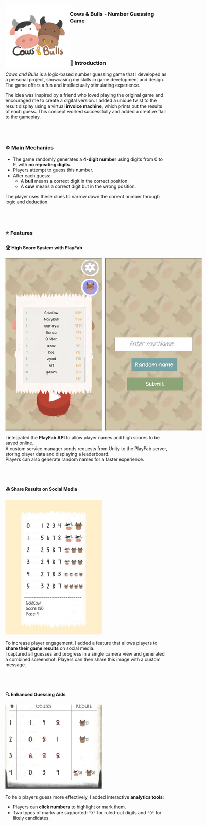 <!-- PROJECT LOGO -->
<div>
  <h3>
    <img align="left" width="200" height="200" src="images/f11805456d9f3d08.png"><br/>
    Cows & Bulls - Number Guessing Game
  </h3>
</div>   

## &nbsp;

<br/>


### 🧩 Introduction

*Cows and Bulls* is a logic-based number guessing game that I developed as a personal project, showcasing my skills in game development and design. The game offers a fun and intellectually stimulating experience.

The idea was inspired by a friend who loved playing the original game and encouraged me to create a digital version. I added a unique twist to the result display using a virtual **invoice machine**, which prints out the results of each guess. This concept worked successfully and added a creative flair to the gameplay.

## &nbsp;

### ⚙️ Main Mechanics

- The game randomly generates a **4-digit number** using digits from 0 to 9, with **no repeating digits**.
- Players attempt to guess this number.
- After each guess:
  - A **bull** means a correct digit in the correct position.
  - A **cow** means a correct digit but in the wrong position.

The player uses these clues to narrow down the correct number through logic and deduction.

## &nbsp;

### ⭐ Features

#### 🏆 High Score System with PlayFab

<div style="display: flex; gap: 10px;">
  <img src="images/Screenshot 2024-01-27 220106.png" width="300"/>
  <img src="images/Screenshot 2024-01-27 220254.png" width="300"/>
</div>

I integrated the **PlayFab API** to allow player names and high scores to be saved online.  
A custom service manager sends requests from Unity to the PlayFab server, storing player data and displaying a leaderboard.  
Players can also generate random names for a faster experience.

## &nbsp;

#### 📤 Share Results on Social Media

<img src="images/photo_2024-01-27_22-12-28.jpg" width="300"/>

To increase player engagement, I added a feature that allows players to **share their game results** on social media.  
I captured all guesses and progress in a single camera view and generated a combined screenshot. Players can then share this image with a custom message.

## &nbsp;

#### 🔍 Enhanced Guessing Aids

<img src="images/Screenshot 2024-01-29 110840.png" width="300"/>

To help players guess more effectively, I added interactive **analytics tools**:
- Players can **click numbers** to highlight or mark them.
- Two types of marks are supported: `"X"` for ruled-out digits and `"O"` for likely candidates.

